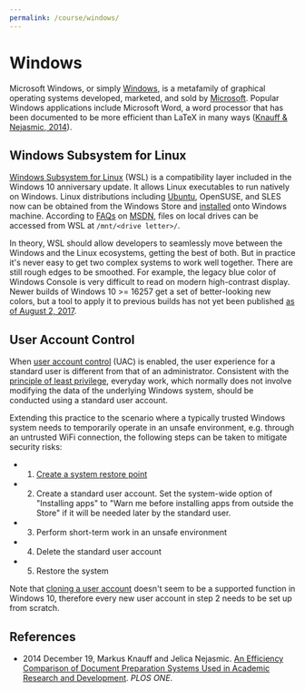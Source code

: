 ```yaml
---
permalink: /course/windows/
---
```

# Windows

Microsoft Windows, or simply [Windows](https://www.microsoft.com/en-us/windows/), is a metafamily of graphical operating systems developed, marketed, and sold by [Microsoft](http://realai.org/industry/microsoft/). Popular Windows applications include Microsoft Word, a word processor that has been documented to be more efficient than LaTeX in many ways ([Knauff & Nejasmic, 2014](http://journals.plos.org/plosone/article?id=10.1371/journal.pone.0115069)).

## Windows Subsystem for Linux

[Windows Subsystem for Linux](https://msdn.microsoft.com/en-us/commandline/wsl/about) (WSL) is a compatibility layer included in the Windows 10 anniversary update. It allows Linux executables to run natively on Windows. Linux distributions including [Ubuntu](http://realai.org/course/ubuntu/), OpenSUSE, and SLES now can be obtained from the Windows Store and [installed](https://msdn.microsoft.com/en-us/commandline/wsl/install_guide) onto Windows machine. According to [FAQs](https://msdn.microsoft.com/en-us/commandline/wsl/faq) on [MSDN](https://msdn.microsoft.com/en-us), files on local drives can be accessed from WSL at `/mnt/<drive letter>/`.

In theory, WSL should allow developers to seamlessly move between the Windows and the Linux ecosystems, getting the best of both. But in practice it's never easy to get two complex systems to work well together. There are still rough edges to be smoothed. For example, the legacy blue color of Windows Console is very difficult to read on modern high-contrast display. Newer builds of Windows 10 >= 16257 get a set of better-looking new colors, but a tool to apply it to previous builds has not yet been published [as of August 2, 2017](https://blogs.msdn.microsoft.com/commandline/2017/08/02/updating-the-windows-console-colors/).

## User Account Control

When [user account control](https://docs.microsoft.com/en-us/windows/access-protection/user-account-control/how-user-account-control-works) (UAC) is enabled, the user experience for a standard user is different from that of an administrator. Consistent with the [principle of least privilege](http://realai.org/course/security/#principle-of-least-privilege), everyday work, which normally does not involve modifying the data of the underlying Windows system, should be conducted using a standard user account.

Extending this practice to the scenario where a typically trusted Windows system needs to temporarily operate in an unsafe environment, e.g. through an untrusted WiFi connection, the following steps can be taken to mitigate security risks:

* 1) [Create a system restore point](https://support.microsoft.com/en-hk/help/4027538/windows-create-a-system-restore-point)
* 2) Create a standard user account. Set the system-wide option of "Installing apps" to "Warn me before installing apps from outside the Store" if it will be needed later by the standard user.
* 3) Perform short-term work in an unsafe environment
* 4) Delete the standard user account
* 5) Restore the system

Note that [cloning a user account](https://answers.microsoft.com/en-us/windows/forum/windows_10-start/copying-user-profile-or-cloning-a-user-account/06aac64f-d1d8-4eb9-bea2-7a55a1a6b04f) doesn't seem to be a supported function in Windows 10, therefore every new user account in step 2 needs to be set up from scratch.

## References

* 2014 December 19, Markus Knauff and Jelica Nejasmic. [An Efficiency Comparison of Document Preparation Systems Used in Academic Research and Development](http://journals.plos.org/plosone/article?id=10.1371/journal.pone.0115069). *PLOS ONE*.


